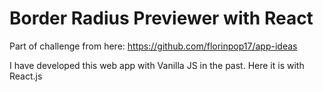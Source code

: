 # Border Radius Previewer with React

Part of challenge from here: https://github.com/florinpop17/app-ideas

I have developed this web app with Vanilla JS in the past. Here it is with React.js
